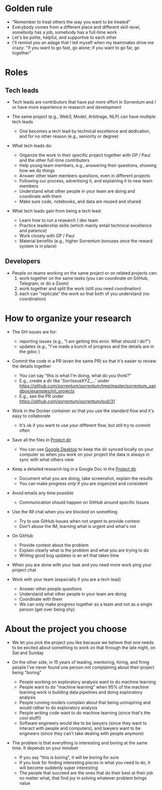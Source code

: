 # Golden rule

- "Remember to treat others the way you want to be treated"
- Everybody comes from a different place and different skill-level, somebody has
  a job, somebody has a full-time work
- Let's be polite, helpful, and supportive to each other
- I'll remind you an adage that I tell myself when my teammates drive me crazy:
  "If you want to go fast, go alone; if you want to go far, go together"

# Roles

## Tech leads

- Tech leads are contributors that have put more effort in Sorrentum and / or
  have more experience in research and development

- The same project (e.g., Web3, Model, Arbitrage, NLP) can have multiple tech
  leads

  - One becomes a tech lead by technical excellence and dedication, and for no
    other reason (e.g., seniority or degree)

- What tech leads do:

  - Organize the work in their specific project together with GP / Paul and the
    other full-time contributors
  - Help young team members, e.g., answering their questions, showing how we do
    things
  - Answer other team members questions, even in different projects
  - Following our process, advertising it, and explaining it to new team members
  - Understand what other people in your team are doing and coordinate with them
  - Make sure code, notebooks, and data are reused and shared

- What tech leads gain from being a tech lead:
  - Learn how to run a research / dev team
  - Practice leadership skills (which mainly entail technical excellence and
    patience)
  - Work closely with GP / Paul
  - Material benefits (e.g., higher Sorrentum bonuses once the reward system is
    in place)

## Developers

- People on teams working on the same project or on related projects can:
  1) work together on the same tasks (you can coordinate on GitHub, Telegram, or do a Zoom)
  2) work together and split the work (still you need coordination)
  3) each can "replicate" the work so that both of you understand (no coordination)

# How to organize your research

- The GH issues are for:

  - reporting issues (e.g., "I am getting this error. What should I do?")
  - updates (e.g., "I've made a bunch of progress and the details are in the
    gdoc <link>)

- Commit the code in a PR (even the same PR) so that it's easier to review the
  details together

  - You can say "this is what I'm doing, what do you think?"
  - E.g., create a dir like 'SorrIssueXYZ\_...' under
    https://github.com/sorrentum/sorrentum/tree/master/sorrentum_sandbox/examples/ml_projects
  - E.g., see the PR under https://github.com/sorrentum/sorrentum/pull/31

- Work in the Docker container so that you use the standard flow and it's easy
  to collaborate

  - It's ok if you want to use your different flow, but still try to commit
    often

- Save all the files in
  [Project dir](https://drive.google.com/drive/u/0/folders/1eKj6u_cbQM0ZLZ4wRJ6xPM1oqIKwusUo)

  - You can use [Google Desktop](https://www.google.com/drive/download/) to keep
    the dir synced locally on your computer so when you work on your project the
    data is always in sync with what others view

- Keep a detailed research log in a Google Doc in the
  [Project dir](https://drive.google.com/drive/u/0/folders/1eKj6u_cbQM0ZLZ4wRJ6xPM1oqIKwusUo)

  - Document what you are doing, take screenshot, explain the results
  - You can make progress _only_ if you are organized and consistent

- Avoid emails any time possible

  - Communication should happen on GitHub around specific Issues

- Use the IM chat when you are blocked on something

  - Try to use GitHub Issues when not urgent to provide context
  - Don't abuse the IM, learning what is urgent and what's not

- On GitHub

  - Provide context about the problem
  - Explain clearly what is the problem and what you are trying to do
  - Writing good bug updates is an art that takes time

- When you are done with your task and you need more work ping your project chat

- Work with your team (especially if you are a tech lead)
  - Answer other people questions
  - Understand what other people in your team are doing
  - Coordinate with them
  - We can only make progress together as a team and not as a single person (get
    over being shy)

# About the project you choose

- We let you pick the project you like because we believe that one needs to be
  excited about something to work on that through the late night, on Sat and
  Sunday
- On the other side, in 15 years of leading, mentoring, hiring, and firing
  people I've never found one person not complaining about their project being
  "boring"

  - People working on exploratory analysis want to do machine learning
  - People want to do "machine learning" when 95% of the machine learning work
    is building data pipelines and doing exploratory analysis
  - People running models complain about that being uninspiring and would rather
    to do exploratory analysis
  - People writing code want to do machine learning (since that's the cool
    stuff!)
  - Software engineers would like to be lawyers (since they want to interact
    with people and computers), and lawyers want to be engineers (since they
    can't take dealing with people anymore)

- The problem is that everything is interesting and boring at the same time. It
  depends on your mindset
  - If you say "this is boring", it will be boring for sure
  - If you look for finding interesting pieces in what you need to do, it will
    become suddenly super interesting
  - The people that succeed are the ones that do their best at their job no
    matter what, that find joy in solving whatever problem brings value
